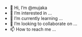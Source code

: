 - 👋 Hi, I’m @mujaka
- 👀 I’m interested in ...
- 🌱 I’m currently learning ...
- 💞️ I’m looking to collaborate on ...
- 📫 How to reach me ...

<!---
mujaka/mujaka is a ✨ special ✨ repository because its `README.md` (this file) appears on your GitHub profile.
You can click the Preview link to take a look at your changes.
--->
